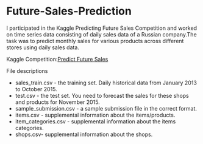 # Future-Sales-Prediction
I participated in the Kaggle Predicting Future Sales Competition and worked on time series data consisting of daily sales data of a Russian company.The task was to predict monthly sales for various products across different stores using daily sales data.

Kaggle Competition:[Predict Future Sales](https://www.kaggle.com/c/competitive-data-science-predict-future-sales)

File descriptions

- sales_train.csv - the training set. Daily historical data from January 2013 to October 2015.
- test.csv - the test set. You need to forecast the sales for these shops and products for November 2015.
- sample_submission.csv - a sample submission file in the correct format.
- items.csv - supplemental information about the items/products.
- item_categories.csv  - supplemental information about the items categories.
- shops.csv- supplemental information about the shops.

